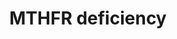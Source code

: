 ---
annotations:
- type: Cell Type Ontology
  value: oligodendrocyte
- type: Pathway Ontology
  value: S-adenosylmethionine homeostasis pathway
- type: Pathway Ontology
  value: disease pathway
- type: Pathway Ontology
  value: hyperhomocysteinemia pathway
- type: Pathway Ontology
  value: folate metabolic pathway
- type: Disease Ontology
  value: inherited metabolic disorder
- type: Pathway Ontology
  value: methylenetetrahydrofolate reductase deficiency pathway
authors:
- Jessev1993
- DeSl
- Egonw
- Khanspers
- IreneHemel
- Josienlandman
- MaintBot
- Fehrhart
communities:
- IEM
- RareDiseases
description: 'There are currently three hypothesis for demyelination in the Central
  Nervous System (CNS) of methylenetetrahydrofolate reductase (MTHFR) deficient patients.
  These three possible mechanisms are: inadequate methionine synthesis, a deficiency
  of S-adenosylmethionine or accumulation of toxic intermediates from the elevated
  levels of homocysteine. This pathway includes all three of these possible mechanisms.
  This pathway was inspired by Chapter 10 of the book of Blau(ISBN 3642403360 (978-3642403361))
  and the paper by Prasad et al. (2011, https://www.ncbi.nlm.nih.gov/pubmed/21778025).  For
  an overview of disorders related to folate metabolism and transport, please see
  [https://www.wikipathways.org/index.php/Pathway:WP4259].'
last-edited: 2021-11-30
organisms:
- Homo sapiens
redirect_from:
- /index.php/Pathway:WP4288
- /instance/WP4288
schema-jsonld:
- '@context': https://schema.org/
  '@id': https://wikipathways.github.io/pathways/WP4288.html
  '@type': Dataset
  creator:
    '@type': Organization
    name: WikiPathways
  description: 'There are currently three hypothesis for demyelination in the Central
    Nervous System (CNS) of methylenetetrahydrofolate reductase (MTHFR) deficient
    patients. These three possible mechanisms are: inadequate methionine synthesis,
    a deficiency of S-adenosylmethionine or accumulation of toxic intermediates from
    the elevated levels of homocysteine. This pathway includes all three of these
    possible mechanisms. This pathway was inspired by Chapter 10 of the book of Blau(ISBN
    3642403360 (978-3642403361)) and the paper by Prasad et al. (2011, https://www.ncbi.nlm.nih.gov/pubmed/21778025).  For
    an overview of disorders related to folate metabolism and transport, please see
    [https://www.wikipathways.org/index.php/Pathway:WP4259].'
  keywords:
  - SAM
  - SAH
  - reactive oxygen species
  - HNMT
  - and related disorders
  - Phosphocholine
  - betaine
  - PRMT
  - Methionine
  - CHDH
  - EHMT2
  - BHMT
  - Homocysteine thiolactone
  - Ceramide
  - Apoptosis
  - CASP9
  - Betaine aldehyde
  - CASP3
  - Choline kinase alpha
  - BADH
  - CDP-choline
  - 5-Methyl-THF
  - NMDA 1
  - DNMT1
  - Ca2+
  - phosphatidylcholine
  - NMDA 2D
  - ASMT
  - SGMS 1
  - sphingomyelin
  - MetRS
  - 'Folate metabolism '
  - components
  - CHPT-1
  - Choline
  - phosphatidylethanolamine
  - NMDA 2A
  - 5,10-Methylene-THF
  - Oxidative Damage
  - Cytochrome c
  - 'Myelin '
  - '[Myelin basic protein]-N-methylarginine'
  - COMT
  - EHMT1
  - Homocysteine
  - CCT-alpha
  - EC 2.1.1.79
  - DNMT3A
  - Dimethylglycine
  - DAG
  - '[Myelin basic protein]-arginine'
  - EC 2.1.1.72
  - PEMT
  - MTHFR
  - DNMT3B
  license: CC0
  name: MTHFR deficiency
seo: CreativeWork
title: MTHFR deficiency
wpid: WP4288
---